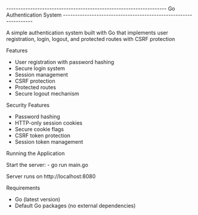 ------------------------------------------------------------------- Go Authentication System -----------------------------------------------------------------

A simple authentication system built with Go that implements user registration, login, logout, and protected routes with CSRF protection

Features
  - User registration with password hashing
  - Secure login system
  - Session management
  - CSRF protection
  - Protected routes
  - Secure logout mechanism

Security Features
  - Password hashing
  - HTTP-only session cookies
  - Secure cookie flags
  - CSRF token protection
  - Session token management

Running the Application

Start the server:
    - go run main.go

Server runs on http://localhost:8080

Requirements
  - Go (latest version)
  - Default Go packages (no external dependencies)

